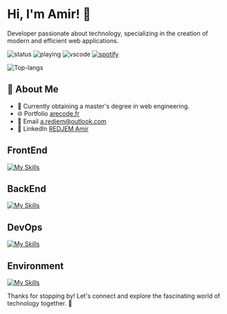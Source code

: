 # Hi, I'm Amir! 👋

Developer passionate about technology, specializing in the creation of modern and efficient web applications.

![status](https://nocache.advaith.workers.dev?url=https://img.shields.io/endpoint?url=https://dev.discordprofiles.me/api/badge/status/245583998095458305?simple=true)
![playing](https://nocache.advaith.workers.dev?url=https://img.shields.io/endpoint?url=https://dev.discordprofiles.me/api/badge/playing/245583998095458305)
![vscode](https://nocache.advaith.workers.dev?url=https://img.shields.io/endpoint?url=https://dev.discordprofiles.me/api/badge/vscode/245583998095458305)
[![spotify](https://nocache.advaith.workers.dev?url=https://img.shields.io/endpoint?url=https://dev.discordprofiles.me/api/badge/spotify/245583998095458305)](https://dev.discordprofiles.me/openspotify/245583998095458305)

![Top-langs](https://github-readme-stats.vercel.app/api/top-langs?username=REDJEM-Amir&theme=vue-dark&show_icons=true&hide_border=true&layout=compact&count_private=true)

## 🚀 About Me

- 🔭 Currently obtaining a master's degree in web engineering.
- 🌐 Portfolio <a href="https://arecode.fr" target="_blank">arecode.fr</a>
- 📧 Email <a href="mailto:a.redjem@outlook.com" target="_blank">a.redjem@outlook.com</a>
- 💼 LinkedIn <a href="https://www.linkedin.com/in/amir-redjem-963049230/" target="_blank">REDJEM Amir</a>

## FrontEnd
[![My Skills](https://skillicons.dev/icons?i=react,nextjs)]([https://skillicons.dev](https://skillicons.dev))

## BackEnd
[![My Skills](https://skillicons.dev/icons?i=nestjs,spring,fastapi,laravel)](httpst://skillicons.dev)

## DevOps
[![My Skills](https://skillicons.dev/icons?i=redhat,docker,kubernetes,terraform)](https://skillicons.dev)

## Environment
[![My Skills](https://skillicons.dev/icons?i=vscode,github,gitlab,jenkins,auth0)](https://skillicons.dev)

Thanks for stopping by! Let's connect and explore the fascinating world of technology together. 🚀
